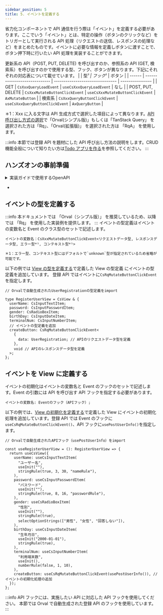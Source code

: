 ```yaml
---
sidebar_position: 5
title: 5. イベントを定義する
---
```


省力化コンポーネントで API 通信を行う際は「イベント」を定義する必要があります。ここでいう「イベント」とは、特定の操作（ボタンのクリックなど）をトリガーとして実行される API 処理（リクエストの送信、レスポンスの処理など）をまとめたものです。イベントに必要な情報を定義しボタンに渡すことで、ボタン押下時に行いたい API 処理を実装することができます。

更新系の API（POST, PUT, DELETE) を呼び出すのか、参照系の API (GET, 検索系）を呼び出すのかで使用する型、フック、ボタンが異なります。下記にそれぞれの対応表について載せています。
| | 型*¹ | フック*¹ | ボタン |
| ------ | ----------------------------- | -------------------------------- | ---------------- |
| GET | `CsXxxQueryLoadEvent` | `useCsXxxQueryLoadEvent` | なし |
| POST, PUT, DELETE | `CsXxxMutateButtonClickEvent` | `useCsXxxMutateButtonClickEvent` | `AxMutateButton` |
| 検索系 | `CsXxxQueryButtonClickEvent` | `useCsXxxQueryButtonClickEvent` | `AxQueryButton` |

＊1：Xxx に入る文字は API 生成方式で選択した項目によって異なります。[API 呼び出し方式の選択](../../introduction-guide/introduction-tool.md#api-呼び出し方式の選択)で「Orval(シンプル版)」もしくは「TanStack Query」 を選択された方は「Rq」、「Orval(拡張版)」 を選択された方は 「RqA」 を使用します。

:::info
本節では登録 API を題材にした API 呼び出し方法の説明をします。CRUD 機能全般について知りたい方は[Todo アプリを作る](../crud-function-implementation.md)を参照してください。
:::

## ハンズオンの事前準備

<details>
  <summary>実装ガイドで使用するOpenAPI</summary>

```yml
openapi: 3.0.0
info:
  title: User API
  version: "1.0.0"
  description: User registration API for submitting user information
paths:
  /user:
    post:
      summary: Register a new user
      description: Creates a new user with specified information.
      requestBody:
        required: true
        content:
          application/json:
            schema:
              type: object
              properties:
                userName:
                  type: string
                  description: User's username
                password:
                  type: string
                  description: User's password
                gender:
                  type: string
                  description: User's gender
                birthDay:
                  type: string
                  description: User's birth date
                terminalNum:
                  type: number
                  description: Optional terminal number for the user
              required:
                - userName
                - password
                - gender
                - birthDay
      responses:
        "201":
          description: User created successfully
        "400":
          description: Invalid input
```

</details>

- 

## イベントの型を定義する

:::info
本ドキュメントでは 「Orval（シンプル版）」 を推奨しているため、以降では 「Rq」 を使用した実装例を提供します。
:::
イベントの型定義はイベントの変数名と Event のクラス型のセットで記述します。

```tsx
イベントの変数名：CsXxxMutateButtonClickEvent<リクエストデータ型, レスポンスデータ型, エラー型*¹, コンテキスト型*¹>

＊1：エラー型、コンテキスト型にはデフォルトで`unknown`型が指定されているため省略が可能です。
```

以下の例では [View の型を定義する](./define-screen.md#view-の型を定義する)で定義した View の型定義 にイベントの型定義を追加しています。
登録 API ではイベントに`CsRqMutateButtonClickEvent`を指定します。

```tsx title="Viewにイベントの型を追加する"
// Orvalで自動生成されたUserRegistrationの型定義をimport

type RegisterUserView = CsView & {
  userName: CsInputTextItem;
  password: CsInputPasswordItem;
  gender: CsRadioBoxItem;
  birthDay: CsInputDateItem;
  terminalNum: CsInputNumberItem;
  // イベントの型定義を追加
  createButton: CsRqMutateButtonClickEvent<
    {
      data: UserRegistration; // APIのリクエストデータ型を定義
    },
    void // APIのレスポンスデータ型を定義
  >;
};
```

## イベントを View に定義する

イベントの初期化はイベントの変数名と Event のフックのセットで記述します。Event の引数には API を呼び出す API フックを指定する必要があります。

```tsx
イベントの変数名: Eventのフック（APIフック）;
```

以下の例では、[View の初期化を定義する](./define-screen.md#view-の初期化を定義する)で定義した View にイベントの初期化処理を追加しています。登録 API では Event のフックに`useCsRqMutateButtonClickEvent()`、API フックに`usePostUserInfo()`を指定します。

```tsx title="Viewを初期化する"
// Orvalで自動生成されたAPIフック（usePostUserInfo）をimport

const useRegisterUserView = (): RegisterUserView => {
  return useCsView({
    userName: useCsInputTextItem(
      "ユーザー名",
      useInit(""),
      stringRule(true, 3, 30, "nameRule"),
    ),
    password: useCsInputPasswordItem(
      "パスワード",
      useInit(""),
      stringRule(true, 8, 16, "passwordRule"),
    ),
    gender: useCsRadioBoxItem(
      "性別",
      useInit(""),
      stringRule(true),
      selectOptionStrings(["男性", "女性", "回答しない"]),
    ),
    birthDay: useCsInputDateItem(
      "生年月日",
      useInit("2000-01-01"),
      stringRule(true),
    ),
    terminalNum: useCsInputNumberItem(
      "利用端末数",
      useInit(),
      numberRule(false, 1, 10),
    ),
    createButton: useCsRqMutateButtonClickEvent(usePostUserInfo()), // イベントの初期化処理の追加
  });
};
```

:::info
API フックには、実施したい API に対応した API フックを使用してください。
本節では Orval で自動生成された登録 API のフックを使用しています。
:::
